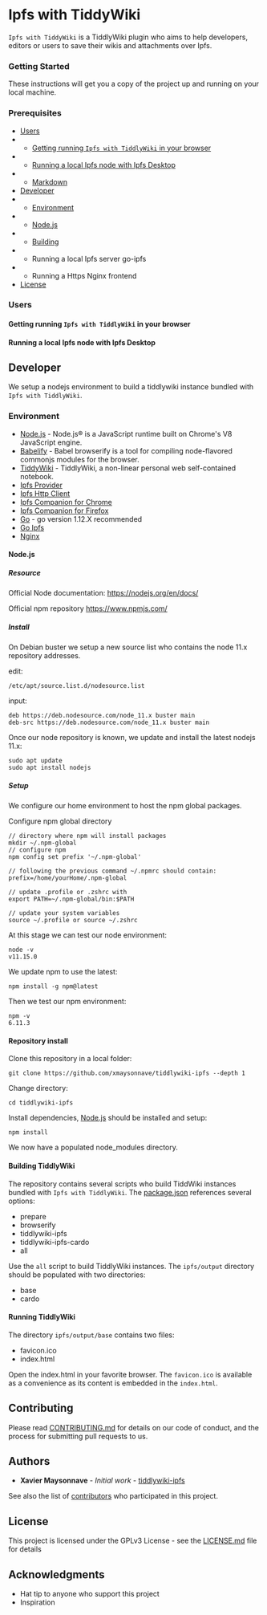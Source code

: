 # Ipfs with TiddyWiki
<a name="tiddlywiki-ipfs"/>

```Ipfs with TiddyWiki``` is a TiddlyWiki plugin who aims to help developers, editors or users to save their wikis and attachments over Ipfs.

### Getting Started
<a name="getting-started"/>

These instructions will get you a copy of the project up and running on your local machine.


### Prerequisites
<a name="pre-requisites"/>

* [Users](#users)
* * [Getting running `Ipfs with TiddlyWiki` in your browser](#running-browser)
* * [Running a local Ipfs node with Ipfs Desktop](#ipfs-desktop)
* * [Markdown](https://github.com/adam-p/markdown-here/wiki/Markdown-Cheatsheet)
* [Developer](#developer)
* * [Environment](#developer-environment)
* * [Node.js](#developer-nodejs)
* * [Building](#developer-building)
* * Running a local Ipfs server go-ipfs
* * Running a Https Nginx frontend
* [License](#license)

### Users
<a name="users"/>


#### Getting running ```Ipfs with TiddlyWiki``` in your browser
<a name="running-browser"/>


#### Running a local Ipfs node with Ipfs Desktop
<a name="ipfs-desktop"/>


## Developer
<a name="developer"/>

We setup a nodejs environment to build a tiddlywiki instance bundled with `Ipfs with TiddlyWiki`.

### Environment
<a name="developer-environment"/>

* [Node.js](#nodejs) - Node.js® is a JavaScript runtime built on Chrome's V8 JavaScript engine.
* [Babelify](https://www.npmjs.com/package/babelify) - Babel browserify is a tool for compiling node-flavored commonjs modules for the browser.
* [TiddyWiki](https://www.npmjs.com/package/tiddlywiki) -  TiddlyWiki, a non-linear personal web self-contained notebook.
* [Ipfs Provider](https://github.com/ipfs-shipyard/ipfs-provider)
* [Ipfs Http Client](https://github.com/ipfs/js-ipfs-http-client)
* [Ipfs Companion for Chrome](https://chrome.google.com/webstore/detail/ipfs-companion/nibjojkomfdiaoajekhjakgkdhaomnch)
* [Ipfs Companion for Firefox](https://addons.mozilla.org/fr/firefox/addon/ipfs-companion/)
* [Go](https://golang.org/) - go version 1.12.X recommended
* [Go Ipfs](https://github.com/ipfs/go-ipfs)
* [Nginx](http://nginx.org/)


#### Node.js
<a name="developer-nodejs"/>


##### Resource
<a name="developer-nodejs-resource"/>

Official Node documentation:
https://nodejs.org/en/docs/

Official npm repository
https://www.npmjs.com/


##### Install
<a name="developer-nodejs-install"/>

On Debian buster we setup a new source list who contains the node 11.x repository addresses.

edit:
```
/etc/apt/source.list.d/nodesource.list
```
input:
```
deb https://deb.nodesource.com/node_11.x buster main
deb-src https://deb.nodesource.com/node_11.x buster main
```
Once our node repository is known, we update and install the latest nodejs 11.x:
```
sudo apt update
sudo apt install nodejs
```


##### Setup
<a name="developer-nodejs-setup"/>

We configure our home environment to host the npm global packages.

Configure npm global directory
```
// directory where npm will install packages
mkdir ~/.npm-global
// configure npm
npm config set prefix '~/.npm-global'

// following the previous command ~/.npmrc should contain:
prefix=/home/yourHome/.npm-global

// update .profile or .zshrc with
export PATH=~/.npm-global/bin:$PATH

// update your system variables
source ~/.profile or source ~/.zshrc
```

At this stage we can test our node environment:
```
node -v
v11.15.0
```

We update npm to use the latest:
```
npm install -g npm@latest
```
Then we test our npm environment:
```
npm -v
6.11.3
```


#### Repository install
<a name="developer-repository-install"/>

Clone this repository in a local folder:
```
git clone https://github.com/xmaysonnave/tiddlywiki-ipfs --depth 1
```
Change directory:
```
cd tiddlywiki-ipfs
```
Install dependencies, [Node.js](#nodejs) should be installed and setup:
```
npm install
```
We now have a populated node_modules directory.


#### Building TiddlyWiki
<a name="developer-building-tiddlywiki"/>

The repository contains several scripts who build TiddWiki instances bundled with `Ipfs with TiddlyWiki`. The [package.json](https://github.com/xmaysonnave/tiddlywiki-ipfs/blob/master/package.json) references several options:
* prepare
* browserify
* tiddlywiki-ipfs
* tiddlywiki-ipfs-cardo
* all

Use the `all` script to build TiddlyWiki instances. The `ipfs/output` directory should be populated with two directories:
* base
* cardo

#### Running TiddlyWiki
<a name="developer-running"/>

The directory `ipfs/output/base` contains two files:
* favicon.ico
* index.html

Open the index.html in your favorite browser. The `favicon.ico` is available as a convenience as its content is embedded in the `index.html`.

## Contributing
<a name="contributing"/>

Please read [CONTRIBUTING.md](CONTRIBUTING.md) for details on our code of conduct, and the process for submitting pull requests to us.

## Authors
<a name="authors"/>

* **Xavier Maysonnave** - *Initial work* - [tiddlywiki-ipfs](https://github.com/xmaysonnave/tiddlywiki-ipfs)

See also the list of [contributors](https://github.com/xmaysonnave/tiddlywiki-ipfs/contributors) who participated in this project.


## License
<a name="license"/>

This project is licensed under the GPLv3 License - see the [LICENSE.md](LICENSE.md) file for details


## Acknowledgments
<a name="acknowledgment"/>

* Hat tip to anyone who support this project
* Inspiration
